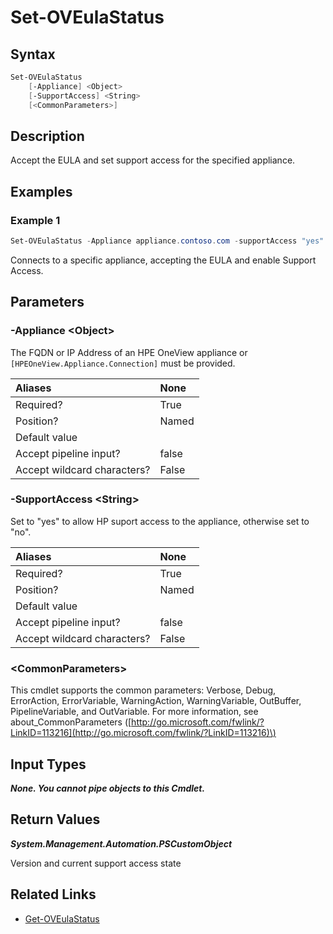 ﻿---
description: Accept the EULA and set support access for the specified appliance.
---

# Set-OVEulaStatus

## Syntax

```powershell
Set-OVEulaStatus
    [-Appliance] <Object>
    [-SupportAccess] <String>
    [<CommonParameters>]
```

## Description

Accept the EULA and set support access for the specified appliance.

## Examples

###  Example 1 

```powershell
Set-OVEulaStatus -Appliance appliance.contoso.com -supportAccess "yes"
```

Connects to a specific appliance, accepting the EULA and enable Support Access.

## Parameters

### -Appliance &lt;Object&gt;

The FQDN or IP Address of an HPE OneView appliance or `[HPEOneView.Appliance.Connection]` must be provided.

| Aliases | None |
| :--- | :--- |
| Required? | True |
| Position? | Named |
| Default value |  |
| Accept pipeline input? | false |
| Accept wildcard characters? | False |

### -SupportAccess &lt;String&gt;

Set to "yes" to allow HP suport access to the appliance, otherwise set to "no".

| Aliases | None |
| :--- | :--- |
| Required? | True |
| Position? | Named |
| Default value |  |
| Accept pipeline input? | false |
| Accept wildcard characters? | False |

### &lt;CommonParameters&gt;

This cmdlet supports the common parameters: Verbose, Debug, ErrorAction, ErrorVariable, WarningAction, WarningVariable, OutBuffer, PipelineVariable, and OutVariable. For more information, see about\_CommonParameters \([http://go.microsoft.com/fwlink/?LinkID=113216](http://go.microsoft.com/fwlink/?LinkID=113216)\)

## Input Types

_**None.  You cannot pipe objects to this Cmdlet.**_

## Return Values

_**System.Management.Automation.PSCustomObject**_

Version and current support access state

## Related Links

* [Get-OVEulaStatus](get-oveulastatus.md)
